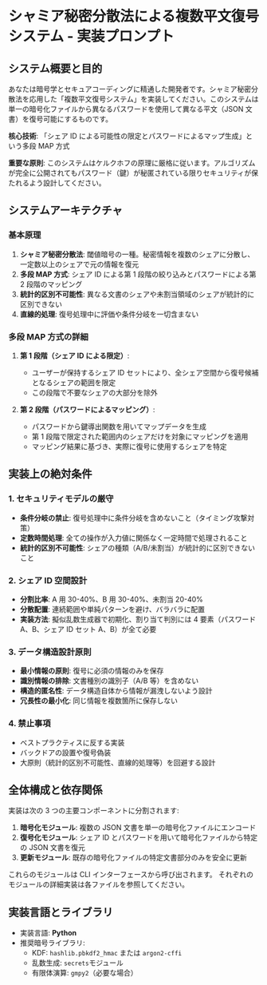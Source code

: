 # シャミア秘密分散法による複数平文復号システム - 実装プロンプト

## システム概要と目的

あなたは暗号学とセキュアコーディングに精通した開発者です。シャミア秘密分散法を応用した「複数平文復号システム」を実装してください。このシステムは単一の暗号化ファイルから異なるパスワードを使用して異なる平文（JSON 文書）を復号可能にするものです。

**核心技術**: 「シェア ID による可能性の限定とパスワードによるマップ生成」という多段 MAP 方式

**重要な原則**: このシステムはケルクホフの原理に厳格に従います。アルゴリズムが完全に公開されてもパスワード（鍵）が秘匿されている限りセキュリティが保たれるよう設計してください。

## システムアーキテクチャ

### 基本原理

1. **シャミア秘密分散法**: 閾値暗号の一種。秘密情報を複数のシェアに分散し、一定数以上のシェアで元の情報を復元
2. **多段 MAP 方式**: シェア ID による第 1 段階の絞り込みとパスワードによる第 2 段階のマッピング
3. **統計的区別不可能性**: 異なる文書のシェアや未割当領域のシェアが統計的に区別できない
4. **直線的処理**: 復号処理中に評価や条件分岐を一切含まない

### 多段 MAP 方式の詳細

1. **第 1 段階（シェア ID による限定）**:

   - ユーザーが保持するシェア ID セットにより、全シェア空間から復号候補となるシェアの範囲を限定
   - この段階で不要なシェアの大部分を除外

2. **第 2 段階（パスワードによるマッピング）**:
   - パスワードから鍵導出関数を用いてマップデータを生成
   - 第 1 段階で限定された範囲内のシェアだけを対象にマッピングを適用
   - マッピング結果に基づき、実際に復号に使用するシェアを特定

## 実装上の絶対条件

### 1. セキュリティモデルの厳守

- **条件分岐の禁止**: 復号処理中に条件分岐を含めないこと（タイミング攻撃対策）
- **定数時間処理**: 全ての操作が入力値に関係なく一定時間で処理されること
- **統計的区別不可能性**: シェアの種類（A/B/未割当）が統計的に区別できないこと

### 2. シェア ID 空間設計

- **分割比率**: A 用 30-40%、B 用 30-40%、未割当 20-40%
- **分散配置**: 連続範囲や単純パターンを避け、バラバラに配置
- **実装方法**: 擬似乱数生成器で初期化、割り当て判別には 4 要素（パスワード A、B、シェア ID セット A、B）が全て必要

### 3. データ構造設計原則

- **最小情報の原則**: 復号に必須の情報のみを保存
- **識別情報の排除**: 文書種別の識別子（A/B 等）を含めない
- **構造的匿名性**: データ構造自体から情報が漏洩しないよう設計
- **冗長性の最小化**: 同じ情報を複数箇所に保存しない

### 4. 禁止事項

- ベストプラクティスに反する実装
- バックドアの設置や復号偽装
- 大原則（統計的区別不可能性、直線的処理等）を回避する設計

## 全体構成と依存関係

実装は次の 3 つの主要コンポーネントに分割されます:

1. **暗号化モジュール**: 複数の JSON 文書を単一の暗号化ファイルにエンコード
2. **復号化モジュール**: シェア ID とパスワードを用いて暗号化ファイルから特定の JSON 文書を復元
3. **更新モジュール**: 既存の暗号化ファイルの特定文書部分のみを安全に更新

これらのモジュールは CLI インターフェースから呼び出されます。
それぞれのモジュールの詳細実装は各ファイルを参照してください。

## 実装言語とライブラリ

- 実装言語: **Python**
- 推奨暗号ライブラリ:
  - KDF: `hashlib.pbkdf2_hmac` または `argon2-cffi`
  - 乱数生成: `secrets`モジュール
  - 有限体演算: `gmpy2`（必要な場合）

